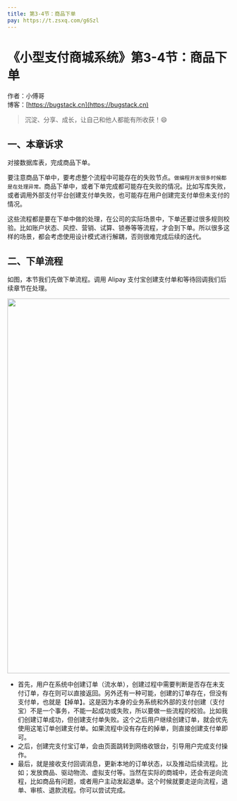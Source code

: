 ```yaml
---
title: 第3-4节：商品下单
pay: https://t.zsxq.com/g6Szl
---
```


# 《小型支付商城系统》第3-4节：商品下单

作者：小傅哥
<br/>博客：[https://bugstack.cn](https://bugstack.cn)

> 沉淀、分享、成长，让自己和他人都能有所收获！😄

## 一、本章诉求

对接数据库表，完成商品下单。

要注意商品下单中，要考虑整个流程中可能存在的失败节点。`做编程开发很多时候都是在处理异常。`商品下单中，或者下单完成都可能存在失败的情况。比如写库失败，或者调用外部支付平台创建支付单失败，也可能存在用户创建完支付单但未支付的情况。

这些流程都是要在下单中做的处理，在公司的实际场景中，下单还要过很多规则校验。比如账户状态、风控、营销、试算、锁券等等流程，才会到下单。所以很多这样的场景，都会考虑使用设计模式进行解耦，否则很难完成后续的迭代。

## 二、下单流程

如图，本节我们先做下单流程。调用 Alipay 支付宝创建支付单和等待回调我们后续章节在处理。

<div align="center">
    <img src="https://bugstack.cn/images/article/project/s-pay-mall/s-pay-mall-2-2-05.png" width="850px">
</div>

- 首先，用户在系统中创建订单（流水单），创建过程中需要判断是否存在未支付订单，存在则可以直接返回。另外还有一种可能，创建的订单存在，但没有支付单，也就是【掉单】。这是因为本身的业务系统和外部的支付创建（支付宝）不是一个事务，不能一起成功或失败，所以要做一些流程的校验。比如我们创建订单成功，但创建支付单失败。这个之后用户继续创建订单，就会优先使用这笔订单创建支付单。如果流程中没有存在的掉单，则直接创建支付单即可。
- 之后，创建完支付宝订单，会由页面跳转到网络收银台，引导用户完成支付操作。
- 最后，就是接收支付回调消息，更新本地的订单状态，以及推动后续流程。比如；发放商品、驱动物流、虚拟支付等。当然在实际的商城中，还会有逆向流程，比如商品有问题，或者用户主动发起退单。这个时候就要走逆向流程，退单、审核、退款流程。你可以尝试完成。